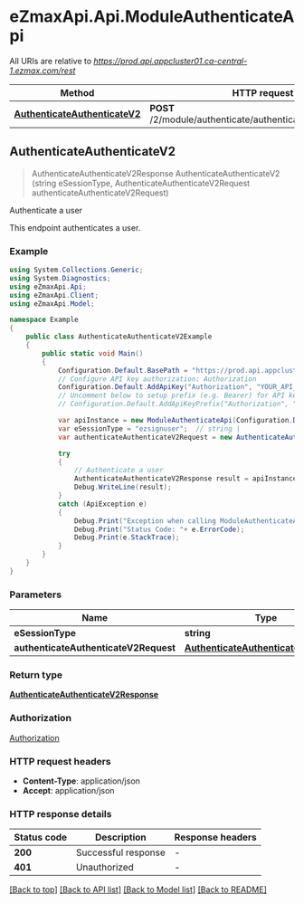 # eZmaxApi.Api.ModuleAuthenticateApi

All URIs are relative to *https://prod.api.appcluster01.ca-central-1.ezmax.com/rest*

Method | HTTP request | Description
------------- | ------------- | -------------
[**AuthenticateAuthenticateV2**](ModuleAuthenticateApi.md#authenticateauthenticatev2) | **POST** /2/module/authenticate/authenticate/{eSessionType} | Authenticate a user



## AuthenticateAuthenticateV2

> AuthenticateAuthenticateV2Response AuthenticateAuthenticateV2 (string eSessionType, AuthenticateAuthenticateV2Request authenticateAuthenticateV2Request)

Authenticate a user

This endpoint authenticates a user.

### Example

```csharp
using System.Collections.Generic;
using System.Diagnostics;
using eZmaxApi.Api;
using eZmaxApi.Client;
using eZmaxApi.Model;

namespace Example
{
    public class AuthenticateAuthenticateV2Example
    {
        public static void Main()
        {
            Configuration.Default.BasePath = "https://prod.api.appcluster01.ca-central-1.ezmax.com/rest";
            // Configure API key authorization: Authorization
            Configuration.Default.AddApiKey("Authorization", "YOUR_API_KEY");
            // Uncomment below to setup prefix (e.g. Bearer) for API key, if needed
            // Configuration.Default.AddApiKeyPrefix("Authorization", "Bearer");

            var apiInstance = new ModuleAuthenticateApi(Configuration.Default);
            var eSessionType = "ezsignuser";  // string | 
            var authenticateAuthenticateV2Request = new AuthenticateAuthenticateV2Request(); // AuthenticateAuthenticateV2Request | 

            try
            {
                // Authenticate a user
                AuthenticateAuthenticateV2Response result = apiInstance.AuthenticateAuthenticateV2(eSessionType, authenticateAuthenticateV2Request);
                Debug.WriteLine(result);
            }
            catch (ApiException e)
            {
                Debug.Print("Exception when calling ModuleAuthenticateApi.AuthenticateAuthenticateV2: " + e.Message );
                Debug.Print("Status Code: "+ e.ErrorCode);
                Debug.Print(e.StackTrace);
            }
        }
    }
}
```

### Parameters


Name | Type | Description  | Notes
------------- | ------------- | ------------- | -------------
 **eSessionType** | **string**|  | 
 **authenticateAuthenticateV2Request** | [**AuthenticateAuthenticateV2Request**](AuthenticateAuthenticateV2Request.md)|  | 

### Return type

[**AuthenticateAuthenticateV2Response**](AuthenticateAuthenticateV2Response.md)

### Authorization

[Authorization](../README.md#Authorization)

### HTTP request headers

- **Content-Type**: application/json
- **Accept**: application/json


### HTTP response details
| Status code | Description | Response headers |
|-------------|-------------|------------------|
| **200** | Successful response |  -  |
| **401** | Unauthorized |  -  |

[[Back to top]](#)
[[Back to API list]](../README.md#documentation-for-api-endpoints)
[[Back to Model list]](../README.md#documentation-for-models)
[[Back to README]](../README.md)

